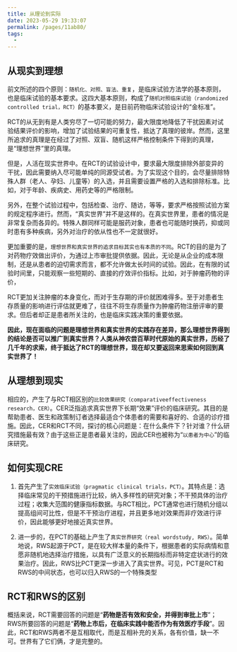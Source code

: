 ```yaml
---
title: 从理论到实际
date: 2023-05-29 19:33:07
permalink: /pages/11ab80/
tags:
  - 
---
```


## 从现实到理想

前文所述的四个原则：```随机化、对照、盲法、重复```，是临床试验方法学的基本原则，也是临床试验的基本要求。这四大基本原则，构成了```随机对照临床试验（randomized controlled trial，RCT）```的基本要义，是目前药物临床试验设计的“金标准”。

RCT的从无到有是人类穷尽了一切可能的努力，最大限度地降低了干扰因素对试验结果评价的影响，增加了试验结果的可重复性，抵达了真理的彼岸。然而，这里所追求的真理是在经过了对照、双盲、随机这样严格控制条件下得到的真理，是“理想世界”里的真理。

但是，人活在现实世界中。在RCT的试验设计中，要求最大限度排除外部变异的干扰，因此需要纳入尽可能单纯的同源受试者。为了实现这个目的，会尽量排除特殊人群（老人、孕妇、儿童等）的入选，并且需要设置严格的入选和排除标准。比如，对于年龄、疾病史、用药史等的严格限制。

另外，在整个试验过程中，包括检查、治疗、随访，等等，要求严格按照试验方案的规定程序进行。然而，“真实世界”并不是这样的。在真实世界里，患者的情况是非常复杂而各异的。特殊人群同样可能是服药对象，患者也可能随时换药，抑或同时患有多种疾病，另外对治疗的依从性也不一定就很好。

更加重要的是，```理想世界和真实世界的追求目标其实也有本质的不同```。RCT的目的是为了对药物疗效做出评价，为通过上市审批提供依据。因此，无论是从企业的成本限制，还是从患者的迫切需求而言，都不允许做太长时间的试验。因此，在有限的试验时间里，只能观察一些短期的、直接的疗效评价指标。比如，对于肿瘤药物的评价，

RCT更加关注肿瘤的本身变化，而对于生存期的评价就困难得多。至于对患者生存质量的影响进行评估就更难了，往往不将生存质量作为肿瘤药物注册评审的要求。但后者却正是患者所关注的，也是临床实践决策的重要依据。

**因此，现在面临的问题是理想世界和真实世界的实践存在差异，那么理想世界得到的结论是否可以推广到真实世界？人类从神农尝百草时代原始的真实世界，历经了几千年的求索，终于抵达了RCT的理想世界，现在却又要返回来思索如何回到真实世界了！**

## 从理想到现实

相应的，产生了与RCT相区别的```比较效果研究（comparativeeffectiveness research，CER）```。CER泛指追求真实世界下长期“效果”评价的临床研究。其目的是帮助患者、医生和政策制订者选择最适合个体患者的需要和喜好的、合适的诊疗措施。因此，CER和RCT不同，探讨的核心问题是：在什么条件下？针对谁？什么研究措施最有效？由于这些正是患者最关注的，因此CER也被称为“```以患者为中心```”的临床研究。

## 如何实现CRE

1. 首先产生了```实效临床试验（pragmatic clinical trials，PCT）```。其特点是：选择临床常见的干预措施进行比较，纳入多样性的研究对象；不干预具体的治疗过程；收集大范围的健康指标数据。与RCT相比，PCT通常也进行随机分组以提高组间可比性，但是不干预治疗进程，并且更多地对效果而非疗效进行评价，因此能够更好地接近真实世界。

2. 进一步的，在PCT的基础上产生了```真实世界研究（real wordstudy, RWS）```。简单地说，RWS起源于PCT，是在较大样本量的条件下，根据患者的实际病情和意愿非随机地选择治疗措施，以具有广泛意义的长期指标而非特定症状进行的效果治疗。因此，RWS比PCT更深一步进入了真实世界。可见，PCT是RCT和RWS的中间状态，也可以归入RWS的一个特殊类型

## RCT和RWS的区别
概括来说，RCT需要回答的问题是“**药物是否有效和安全，并得到审批上市**”；RWS所要回答的问题是“**药物上市后，在临床实践中能否作为有效医疗手段**”。因此，RCT和RWS两者不是互相取代，而是互相补充的关系，各有价值，缺一不可。世界有了它们俩，才是完整的。